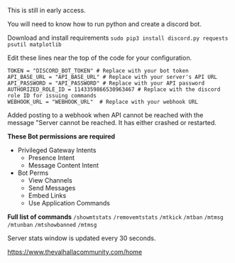 This is still in early access.

You will need to know how to run python and create a discord bot.

Download and install requirements
```sudo pip3 install discord.py requests psutil matplotlib```

Edit these lines near the top of the code for your configuration.
```
TOKEN = "DISCORD_BOT_TOKEN" # Replace with your bot token
API_BASE_URL = "API_BASE_URL" # Replace with your server's API URL
API_PASSWORD = "API_PASSWORD" # Replace with your API password
AUTHORIZED_ROLE_ID = 1143359866530963467 # Replace with the discord role ID for issuing commands
WEBHOOK_URL = "WEBHOOK_URL"  # Replace with your webhook URL
```
Added posting to a webhook when API cannot be reached with the message "Server cannot be reached. It has either crashed or restarted.

**These Bot permissions are required**
- Privileged Gateway Intents
  - Presence Intent
  - Message Content Intent
- Bot Perms
  - View Channels
  - Send Messages
  - Embed Links
  - Use Application Commands

**Full list of commands**
```/showmtstats```
```/removemtstats```
```/mtkick```
```/mtban```
```/mtmsg```
```/mtunban```
```/mtshowbanned```
```/mtmsg```

Server stats window is updated every 30 seconds.


https://www.thevalhallacommunity.com/home
